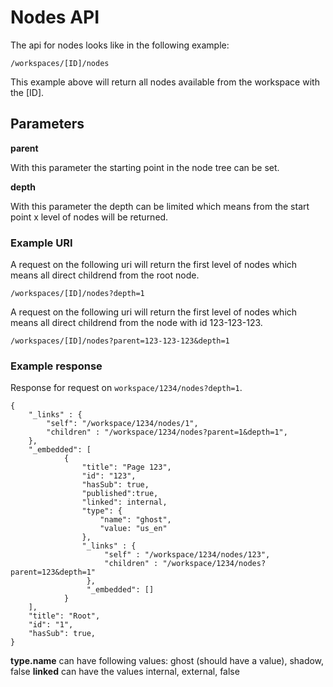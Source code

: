 # Nodes API

The api for nodes looks like in the following example:

```
/workspaces/[ID]/nodes
```

This example above will return all nodes available from the workspace with the [ID].

## Parameters

__parent__

With this parameter the starting point in the node tree can be set.

__depth__

With this parameter the depth can be limited which means from the start point x level of nodes will be returned.


### Example URI

A request on the following uri will return the first level of nodes which means all direct childrend from the root node.

```
/workspaces/[ID]/nodes?depth=1
```

A request on the following uri will return the first level of nodes which means all direct childrend from the node with id 123-123-123.

```
/workspaces/[ID]/nodes?parent=123-123-123&depth=1
```

### Example response

Response for request on `workspace/1234/nodes?depth=1`.

```
{
    "_links" : {
        "self": "/workspace/1234/nodes/1",
        "children" : "/workspace/1234/nodes?parent=1&depth=1",
    },
    "_embedded": [
            {
                "title": "Page 123",
                "id": "123",
                "hasSub": true,
                "published":true,
                "linked": internal,
                "type": {
                    "name": "ghost",
                    "value: "us_en"
                },
                "_links" : {
                     "self" : "/workspace/1234/nodes/123",
                     "children" : "/workspace/1234/nodes?parent=123&depth=1"
                 },
                 "_embedded": []
            }
    ],
    "title": "Root",
    "id": "1",
    "hasSub": true, 
}
```

__type.name__ can have following values: ghost (should have a value), shadow, false
__linked__  can have the values internal, external, false 
